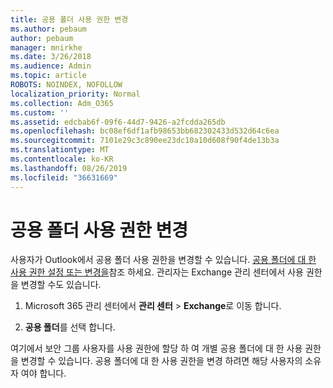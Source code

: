 ```yaml
---
title: 공용 폴더 사용 권한 변경
ms.author: pebaum
author: pebaum
manager: mnirkhe
ms.date: 3/26/2018
ms.audience: Admin
ms.topic: article
ROBOTS: NOINDEX, NOFOLLOW
localization_priority: Normal
ms.collection: Adm_O365
ms.custom: ''
ms.assetid: edcbab6f-09f6-44d7-9426-a2fcdda265db
ms.openlocfilehash: bc08ef6df1afb98653bb682302433d532d64c6ea
ms.sourcegitcommit: 7101e29c3c890ee23dc10a10d608f90f4de13b3a
ms.translationtype: MT
ms.contentlocale: ko-KR
ms.lasthandoff: 08/26/2019
ms.locfileid: "36631669"
---
```

# <a name="changing-public-folder-permissions"></a>공용 폴더 사용 권한 변경

사용자가 Outlook에서 공용 폴더 사용 권한을 변경할 수 있습니다. [공용 폴더에 대 한 사용 권한 설정 또는 변경을](https://support.office.com/article/set-or-change-permissions-for-a-public-folder-b2e0440c-7873-48ec-9ff2-b1a20b723005)참조 하세요. 관리자는 Exchange 관리 센터에서 사용 권한을 변경할 수도 있습니다.
  
1.  Microsoft 365 관리 센터에서 **관리 센터** \> **Exchange**로 이동 합니다.
    
2. **공용 폴더**를 선택 합니다.
    
여기에서 보안 그룹 사용자를 사용 권한에 할당 하 여 개별 공용 폴더에 대 한 사용 권한을 변경할 수 있습니다. 공용 폴더에 대 한 사용 권한을 변경 하려면 해당 사용자의 소유자 여야 합니다.
  

